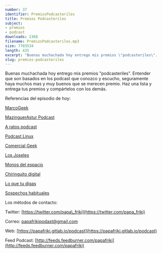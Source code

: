 ```yaml
---
number: 37
identifier: PremiosPodcasteriles
title: Premios Podcasteriles
subject:
- premios
- podcast
downloads: 2368
filename: PremiosPodcasteriles.mp3
size: 7703534
length: 435
excerpt: "Buenas muchachada hoy entrego mis premios \"podcasteriles\". Entender que son basados en los podcast que conozco y escucho, seguramente haya muchos mas y muy buenos que se merecen premio. Haz una lista y entrega tus premios y compártelos con los demás.  \n\nReferencias del episodio de hoy:\n\n[MarcoGeek](https://www.ivoox.com/podcast-marcogeek_sq_f1151977_1.html)\n\n[MazinguerAstur Podcast](http://feeds.feedburner.com/Mazingerastur)\n\n[A ratos podcast](http://www.ivoox.com/p_sq_f1463037_1.html)\n\n[Podcast Linux](http://www.ivoox.com/p_sq_f1297890_"
slug: premios-podcasteriles
---
```

Buenas muchachada hoy entrego mis premios "podcasteriles". Entender que son basados en los podcast que conozco y escucho, seguramente haya muchos mas y muy buenos que se merecen premio. Haz una lista y entrega tus premios y compártelos con los demás.

Referencias del episodio de hoy:

[MarcoGeek](https://www.ivoox.com/podcast-marcogeek_sq_f1151977_1.html)

[MazinguerAstur Podcast](http://feeds.feedburner.com/Mazingerastur)

[A ratos podcast](http://www.ivoox.com/p_sq_f1463037_1.html)

[Podcast Linux](http://www.ivoox.com/p_sq_f1297890_1.html)

[Comercial Geek](http://www.ivoox.com/p_sq_f143401_1.html)

[Los Joseles](http://www.ivoox.com/p_sq_f1280363_1.html)

[Monos del espacio](http://www.ivoox.com/p_sq_f1148042_1.html)

[Chiringuito digital](http://www.ivoox.com/p_sq_f197142_1.html)

[Lo que tu digas](http://www.ivoox.com/p_sq_f1424550_1.html)

[Sospechos habituales](http://www.ivoox.com/p_sq_f1564393_1.html)

Los métodos de contacto:

Twitter: [https://twitter.com/papa\_friki](https://twitter.com/papa_friki)

Correo: [papafrikipodast@gmail.com](https://archive.org/details/papafrikipodast@gmail.com)

Web: [https://papafriki.gitlab.io/podcast](https://papafriki.gitlab.io/podcast)

Feed Podcast: [http://feeds.feedburner.com/papafriki](http://feeds.feedburner.com/papafriki)